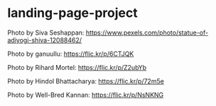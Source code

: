 # landing-page-project

Photo by Siva Seshappan: https://www.pexels.com/photo/statue-of-adiyogi-shiva-12088462/

Photo by ganuullu: https://flic.kr/p/6CTJQK

Photo by Rihard Mortel: https://flic.kr/p/Z2ubYb

Photo by Hindol Bhattacharya: https://flic.kr/p/72m5e

Photo by Well-Bred Kannan: https://flic.kr/p/NsNKNG
